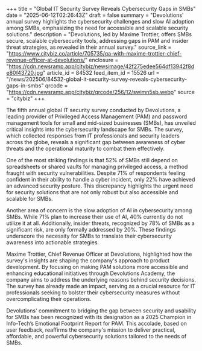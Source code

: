 +++
title = "Global IT Security Survey Reveals Cybersecurity Gaps in SMBs"
date = "2025-06-12T02:26:43Z"
draft = false
summary = "Devolutions' annual survey highlights the cybersecurity challenges and slow AI adoption among SMBs, emphasizing the need for accessible and scalable security solutions."
description = "Devolutions, led by Maxime Trottier, offers SMBs secure, scalable cybersecurity tools, addressing gaps in PAM and insider threat strategies, as revealed in their annual survey."
source_link = "https://www.citybiz.co/article/705735/qa-with-maxime-trottier-chief-revenue-officer-at-devolutions/"
enclosure = "https://cdn.newsramp.app/citybiz/newsimage/42f275edee564df13942f8de80f43720.jpg"
article_id = 84532
feed_item_id = 15526
url = "/news/202506/84532-global-it-security-survey-reveals-cybersecurity-gaps-in-smbs"
qrcode = "https://cdn.newsramp.app/citybiz/qrcode/256/12/swimn5sb.webp"
source = "citybiz"
+++

<p>The fifth annual global IT security survey conducted by Devolutions, a leading provider of Privileged Access Management (PAM) and password management tools for small and mid-sized businesses (SMBs), has unveiled critical insights into the cybersecurity landscape for SMBs. The survey, which collected responses from IT professionals and security leaders across the globe, reveals a significant gap between awareness of cyber threats and the operational maturity to combat them effectively.</p><p>One of the most striking findings is that 52% of SMBs still depend on spreadsheets or shared vaults for managing privileged access, a method fraught with security vulnerabilities. Despite 71% of respondents feeling confident in their ability to handle a cyber incident, only 22% have achieved an advanced security posture. This discrepancy highlights the urgent need for security solutions that are not only robust but also accessible and scalable for SMBs.</p><p>Another area of concern is the slow adoption of AI in cybersecurity among SMBs. While 71% plan to increase their use of AI, 40% currently do not utilize it at all. Additionally, insider threats, recognized by 78% of SMBs as a significant risk, are only formally addressed by 20%. These findings underscore the necessity for SMBs to translate their cybersecurity awareness into actionable strategies.</p><p>Maxime Trottier, Chief Revenue Officer at Devolutions, highlighted how the survey's insights are shaping the company's approach to product development. By focusing on making PAM solutions more accessible and enhancing educational initiatives through Devolutions Academy, the company aims to address the underlying reasons behind security decisions. The survey has already made an impact, serving as a crucial resource for IT professionals seeking to bolster their cybersecurity measures without overcomplicating their operations.</p><p>Devolutions' commitment to bridging the gap between security and usability for SMBs has been recognized with its designation as a 2025 Champion in Info-Tech’s Emotional Footprint Report for PAM. This accolade, based on user feedback, reaffirms the company's mission to deliver practical, affordable, and powerful cybersecurity solutions tailored to the needs of SMBs.</p>